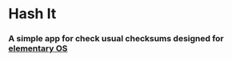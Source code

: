 # Hash It

### A simple app for check usual checksums designed for [elementary OS](https://elementary.io)
